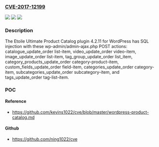 ### [CVE-2017-12199](https://cve.mitre.org/cgi-bin/cvename.cgi?name=CVE-2017-12199)
![](https://img.shields.io/static/v1?label=Product&message=n%2Fa&color=blue)
![](https://img.shields.io/static/v1?label=Version&message=n%2Fa&color=blue)
![](https://img.shields.io/static/v1?label=Vulnerability&message=n%2Fa&color=brighgreen)

### Description

The Etoile Ultimate Product Catalog plugin 4.2.11 for WordPress has SQL injection with these wp-admin/admin-ajax.php POST actions: catalogue_update_order list-item, video_update_order video-item, image_update_order list-item, tag_group_update_order list_item, category_products_update_order category-product-item, custom_fields_update_order field-item, categories_update_order category-item, subcategories_update_order subcategory-item, and tags_update_order tag-list-item.

### POC

#### Reference
- https://github.com/kevins1022/cve/blob/master/wordpress-product-catalog.md

#### Github
- https://github.com/ning1022/cve

